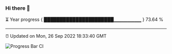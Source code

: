 ### Hi there 👋

⏳ Year progress { ██████████████████████▁▁▁▁▁▁▁▁ } 73.64 %

---

⏰ Updated on Mon, 26 Sep 2022 18:33:40 GMT

![Progress Bar CI](https://github.com/ZhaoGui/ZhaoGui/workflows/Progress%20Bar%20CI/badge.svg)
